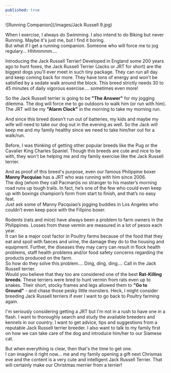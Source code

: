 ```yaml
---
published: true
---
```

![Running Companion](/images/Jack Russell 9.jpg)

When I exercise, I always do Swimming. I also intend to do Biking but never Running. Maybe it's just me, but I find it boring.   
But what if I get a running companion. Someone who will force me to jog regulary... Hhhmmmm....

Introducing the Jack Russell Terrier! Developed in England some 200 years ago to hunt foxes, the Jack Russell Terrier (Jacks or JRT for short) are the biggest dogs you'll ever meet in such tiny package. They can run all day and keep coming back for more. They have tons of energy and won't be satisfied by a sedate walk around the block. This breed strictly needs 30 to 45 minutes of daily vigorous exercise.... sometimes even more!

So the Jack Russell terrier is going to be **"The Answer"** for my jogging dilemma. The dog will force me to go outdoors to walk him (or run with him). The JRT will be my **"Alarm Clock"** in the morning to take my  morning run.

And since this breed doesn't run out of batteries, my kids and maybe my wife will need to take our dog out in the evening as well. So the Jack will keep me and my family healthy since we need to take him/her out for a walk/run.

Before, I was thinking of getting other popular breeds like the Pug or the Cavalier King Charles Spaniel. Though this breeds are cute and nice to be with, they won't be helping me and my family exercise like the Jack Russell terrier.

And as proof of this breed's purpose, even our famous Philippine boxer **Manny Pacquiao** has a JRT who was running with him since 2006.   
The dog (whom they call Pacman)is no stranger to his master’s morning road runs up tough trails. In fact, he’s one of the few who could even keep up with boxings champion’s form from start to finish, and that’s no easy feat.   
Just ask some of Manny Pacquiao’s jogging buddies in Los Angeles who couldn’t even keep pace with the Filipino boxer.

Rodents (rats and mice) have always been a problem to farm owners in the Philippines. Losses from these vermin are measured in a lot of pesos each year.   
It can be a major cost factor in Poultry farms because of the food that they eat and spoil with faeces and urine, the damage they do to the housing and equipment. Further, the diseases they may carry can result in flock health problems, staff health problems and/or food safety concerns regarding the products produced on the farm.   
So how do they solve this problem.... Ding, ding, ding.... Call in the Jack Russell terrier.   
Would you believe that they too are considered one of the best **Rat-Killing breeds**. These terriers were bred to hunt vermin from rats even up to snakes. Their short, stocky frames and legs allowed them to **"Go to Ground"** - and chase those pesky little monsters.
Heck, I might consider breeding Jack Russell terriers if ever I want to go back to Poultry farming again. 

I'm seriously considering getting a JRT but I'm not in a rush to have one in a flash. I want to thoroughly search and study the available breeders and kennels in our country. I want to get advice, tips and suggestions from a reputable Jack Russell terrier breeder. I also want to talk to my family first on how we can take care of the dog and introduce him/her to our Siamese cat.   

But when everything is clear, then that's the time to get one.   
I can imagine it right now... me and my family opening a gift next Chrismas eve and the content is a very cute and intelligent Jack Russell Terrier. 
That will certainly make our Christmas merrier from a terrier!
